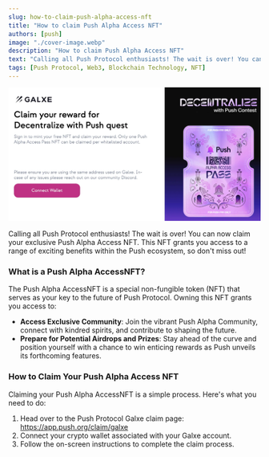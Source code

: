 ```yaml
---
slug: how-to-claim-push-alpha-access-nft
title: "How to claim Push Alpha Access NFT"
authors: [push]
image: "./cover-image.webp"
description: "How to claim Push Alpha Access NFT"
text: "Calling all Push Protocol enthusiasts! The wait is over! You can now claim your exclusive Push Alpha Access NFT. This NFT grants you access to a range of exciting benefits within the Push ecosystem, so don't miss out!."
tags: [Push Protocol, Web3, Blockchain Technology, NFT]
---
```


![Cover Image of How to claim Push Alpha Access NFT](./cover-image.webp)

<!--truncate-->

Calling all Push Protocol enthusiasts! The wait is over! You can now claim your exclusive Push Alpha Access NFT. This NFT grants you access to a range of exciting benefits within the Push ecosystem, so don't miss out!

### What is a Push Alpha AccessNFT?

The Push Alpha AccessNFT is a special non-fungible token (NFT) that serves as your key to the future of Push Protocol. Owning this NFT grants you access to:

- <b>Access Exclusive Community</b>: Join the vibrant Push Alpha Community, connect with kindred spirits, and contribute to shaping the future.
- <b>Prepare for Potential Airdrops and Prizes</b>: Stay ahead of the curve and position yourself with a chance to win enticing rewards as Push unveils its forthcoming features.

### How to Claim Your Push Alpha Access NFT

Claiming your Push Alpha AccessNFT is a simple process. Here's what you need to do:
1. Head over to the Push Protocol Galxe claim page: https://app.push.org/claim/galxe
2. Connect your crypto wallet associated with your Galxe account.
3. Follow the on-screen instructions to complete the claim process.
